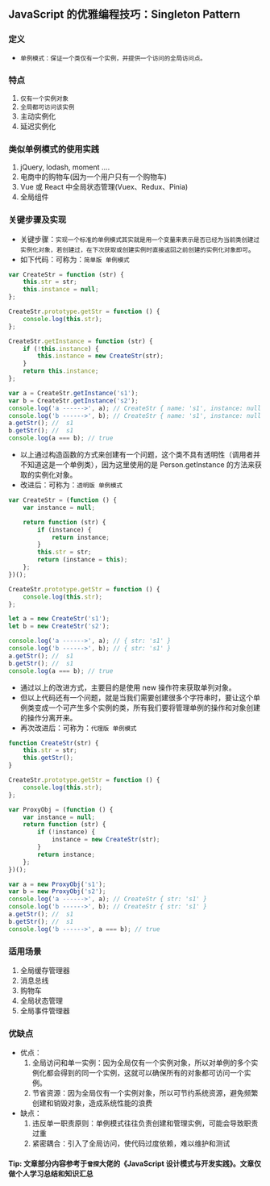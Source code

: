 ## JavaScript 的优雅编程技巧：Singleton Pattern

### 定义

-   `单例模式：保证一个类仅有一个实例，并提供一个访问的全局访问点。`

### 特点

1.  `仅有一个实例对象`
2.  `全局都可访问该实例`
3.  主动实例化
4.  延迟实例化

### 类似单例模式的使用实践

1.  jQuery, lodash, moment ....
2.  电商中的购物车(因为一个用户只有一个购物车)
3.  Vue 或 React 中全局状态管理(Vuex、Redux、Pinia)
4.  全局组件

### 关键步骤及实现

-   关键步骤：`实现一个标准的单例模式其实就是用一个变量来表示是否已经为当前类创建过实例化对象，若创建过，在下次获取或创建实例时直接返回之前创建的实例化对象即可`。
-   如下代码：可称为：`简单版 单例模式`

```js
var CreateStr = function (str) {
    this.str = str;
    this.instance = null;
};

CreateStr.prototype.getStr = function () {
    console.log(this.str);
};

CreateStr.getInstance = function (str) {
    if (!this.instance) {
        this.instance = new CreateStr(str);
    }
    return this.instance;
};

var a = CreateStr.getInstance('s1');
var b = CreateStr.getInstance('s2');
console.log('a ------>', a); // CreateStr { name: 's1', instance: null }
console.log('b ------>', b); // CreateStr { name: 's1', instance: null }
a.getStr(); //  s1
b.getStr(); //  s1
console.log(a === b); // true
```

-   以上通过构造函数的方式来创建有一个问题，这个类不具有透明性（调用者并不知道这是一个单例类），因为这里使用的是 Person.getInstance 的方法来获取的实例化对象。
-   改进后：可称为：`透明版 单例模式`

```js
var CreateStr = (function () {
    var instance = null;

    return function (str) {
        if (instance) {
            return instance;
        }
        this.str = str;
        return (instance = this);
    };
})();

CreateStr.prototype.getStr = function () {
    console.log(this.str);
};

let a = new CreateStr('s1');
let b = new CreateStr('s2');

console.log('a ------>', a); // { str: 's1' }
console.log('b ------>', b); // { str: 's1' }
a.getStr(); //  s1
b.getStr(); //  s1
console.log(a === b); // true
```

-   通过以上的改进方式，主要目的是使用 new 操作符来获取单列对象。
-   但以上代码还有一个问题，就是当我们需要创建很多个字符串时，要让这个单例类变成一个可产生多个实例的类，所有我们要将管理单例的操作和对象创建的操作分离开来。
-   再次改进后：可称为：`代理版 单例模式`

```js
function CreateStr(str) {
    this.str = str;
    this.getStr();
}

CreateStr.prototype.getStr = function () {
    console.log(this.str);
};

var ProxyObj = (function () {
    var instance = null;
    return function (str) {
        if (!instance) {
            instance = new CreateStr(str);
        }
        return instance;
    };
})();

var a = new ProxyObj('s1');
var b = new ProxyObj('s2');
console.log('a ------>', a); // CreateStr { str: 's1' }
console.log('b ------>', b); // CreateStr { str: 's1' }
a.getStr(); //  s1
b.getStr(); //  s1
console.log('b ------>', a === b); // true
```

### 适用场景

1.  全局缓存管理器
2.  消息总线
3.  购物车
4.  全局状态管理
5.  全局事件管理器

### 优缺点

-   优点：
    1.  全局访问和单一实例：因为全局仅有一个实例对象，所以对单例的多个实例化都会得到的同一个实例，这就可以确保所有的对象都可访问一个实例。
    2.  节省资源：因为全局仅有一个实例对象，所以可节约系统资源，避免频繁创建和销毁对象，造成系统性能的浪费
-   缺点：
    1.  违反单一职责原则：单例模式往往负责创建和管理实例，可能会导致职责过重
    2.  紧密耦合：引入了全局访问，使代码过度依赖，难以维护和测试

#### Tip: 文章部分内容参考于`曾探`大佬的《JavaScript 设计模式与开发实践》。文章仅做个人学习总结和知识汇总
